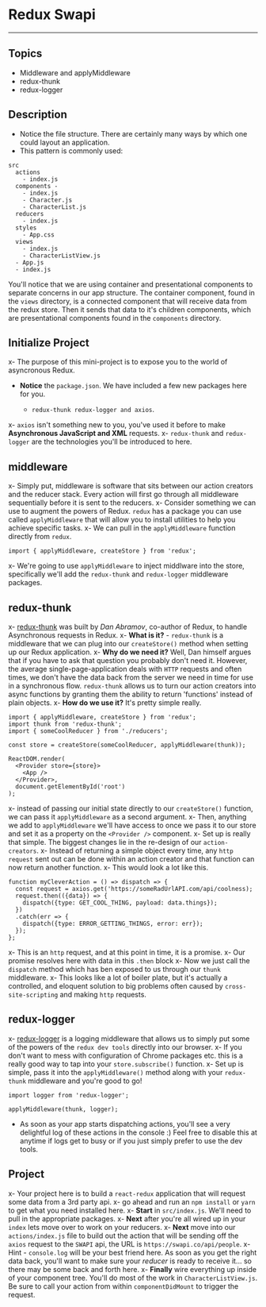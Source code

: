 # Redux Swapi

---

## Topics

- Middleware and applyMiddleware
- redux-thunk
- redux-logger

## Description

- Notice the file structure. There are certainly many ways by which one could layout an application.
- This pattern is commonly used:

```
src
  actions
    - index.js
  components -
    - index.js
    - Character.js
    - CharacterList.js
  reducers
    - index.js
  styles
    - App.css
  views
    - index.js
    - CharacterListView.js
  - App.js
  - index.js
```

You'll notice that we are using container and presentational components to separate concerns in our app structure. The container component, found in the `views` directory, is a connected component that will receive data from the redux store. Then it sends that data to it's children components, which are presentational components found in the `components` directory.

## Initialize Project

x- The purpose of this mini-project is to expose you to the world of asyncronous Redux.
- **Notice** the `package.json`. We have included a few new packages here for you.

  - `redux-thunk redux-logger and axios`.

x- `axios` isn't something new to you, you've used it before to make **Asynchronous JavaScript and XML** requests.
x- `redux-thunk` and `redux-logger` are the technologies you'll be introduced to here.

## middleware

x- Simply put, middleware is software that sits between our action creators and the reducer stack. Every action will first go through all middleware sequentially before it is sent to the reducers.
x- Consider something we can use to augment the powers of Redux. `redux` has a package you can use called `applyMiddleware` that will allow you to install utilities to help you achieve specific tasks.
x- We can pull in the `applyMiddleware` function directly from `redux`.

```
import { applyMiddleware, createStore } from 'redux';
```

x- We're going to use `applyMiddleware` to inject middlware into the store, specifically we'll add the `redux-thunk` and `redux-logger` middleware packages.

## redux-thunk

x- [redux-thunk](https://github.com/gaearon/redux-thunk) was built by _Dan Abramov_, co-author of Redux, to handle Asynchronous requests in Redux.
x- **What is it?** - `redux-thunk` is a middleware that we can plug into our `createStore()` method when setting up our Redux application.
x- **Why do we need it?** Well, Dan himself argues that if you have to ask that question you probably don't need it. However, the average single-page-application deals with `HTTP` requests and often times, we don't have the data back from the server we need in time for use in a synchronous flow. `redux-thunk` allows us to turn our action creators into async functions by granting them the ability to return 'functions' instead of plain objects.
x- **How do we use it?** It's pretty simple really.

```
import { applyMiddleware, createStore } from 'redux';
import thunk from 'redux-thunk';
import { someCoolReducer } from './reducers';

const store = createStore(someCoolReducer, applyMiddleware(thunk));

ReactDOM.render(
  <Provider store={store}>
    <App />
  </Provider>,
  document.getElementById('root')
);
```

x- instead of passing our initial state directly to our `createStore()` function, we can pass it `applyMiddleware` as a second argument.
x- Then, anything we add to `applyMiddleware` we'll have access to once we pass it to our store and set it as a property on the `<Provider />` component.
x- Set up is really that simple. The biggest changes lie in the re-design of our `action-creators`.
x- Instead of returning a simple object every time, any `http request` sent out can be done within an action creator and that function can now return another function.
x- This would look a lot like this.

```
function myCleverAction = () => dispatch => {
  const request = axios.get('https://someRadUrlAPI.com/api/coolness);
  request.then(({data}) => {
    dispatch({type: GET_COOL_THING, payload: data.things});
  })
  .catch(err => {
    dispatch({type: ERROR_GETTING_THINGS, error: err});
  });
};
```

x- This is an `http` request, and at this point in time, it is a promise.
x- Our promise resolves here with data in this `.then` block
x- Now we just call the `dispatch` method which has ben exposed to us through our `thunk` middleware.
x- This looks like a lot of boiler plate, but it's actually a controlled, and eloquent solution to big problems often caused by `cross-site-scripting` and making `http` requests.

## redux-logger

x- [redux-logger](https://github.com/evgenyrodionov/redux-logger) is a logging middleware that allows us to simply put some of the powers of the `redux dev tools` directly into our browser.
x- If you don't want to mess with configuration of Chrome packages etc. this is a really good way to tap into your `store.subscribe()` function.
x- Set up is simple, pass it into the `applyMiddleware()` method along with your `redux-thunk` middleware and you're good to go!

```
import logger from 'redux-logger';

applyMiddleware(thunk, logger);
```

- As soon as your app starts dispatching actions, you'll see a very delightful log of these actions in the console :) Feel free to disable this at anytime if logs get to busy or if you just simply prefer to use the dev tools.

## Project

x- Your project here is to build a `react-redux` application that will request some data from a 3rd party api.
x- go ahead and run an `npm install` or `yarn` to get what you need installed here.
x- **Start** in `src/index.js`. We'll need to pull in the appropriate packages.
x- **Next** after you're all wired up in your `index` lets move over to work on your reducers.
x- **Next** move into our `actions/index.js` file to build out the action that will be sending off the `axios` request to the `SWAPI` api, the URL is `https://swapi.co/api/people`.
  x- Hint - `console.log` will be your best friend here. As soon as you get the right data back, you'll want to make sure your _reducer_ is ready to receive it... so there may be some back and forth here.
x- **Finally** wire everything up inside of your component tree. You'll do most of the work in `CharacterListView.js`. Be sure to call your action from within `componentDidMount` to trigger the request.
